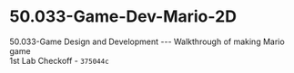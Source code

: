 # 50.033-Game-Dev-Mario-2D
50.033-Game Design and Development --- Walkthrough of making Mario game\
1st Lab Checkoff - `375044c`
